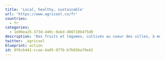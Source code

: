 ```yaml
---
title: 'Local, healthy, sustainable'
url: 'https://www.agricool.co/fr'
countries:
  - fr
categories:
  - 1e06ea25-373d-440c-9abd-408710b475d0
description: 'Des fruits et légumes, cultivés au coeur des villes, à moins de 15km de leur lieu de consommation. Frais, locaux, sans pesticides.'
twitter: _agricool
blueprint: action
id: 0f6cb441-ccae-4a05-977b-b7b036a79e42
---
```

